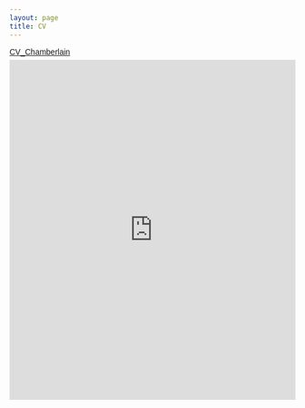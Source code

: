 ```yaml
---
layout: page
title: CV
---
```


<a title="View CV_Chamberlain on Scribd" href="http://www.scribd.com/doc/78970554/CV-Chamberlain" style="margin: 12px auto 6px auto; font-family: Helvetica,Arial,Sans-serif; font-style: normal; font-variant: normal; font-weight: normal; font-size: 14px; line-height: normal; font-size-adjust: none; font-stretch: normal; -x-system-font: none; display: block; text-decoration: underline;">CV_Chamberlain</a><iframe class="scribd_iframe_embed" src="http://www.scribd.com/embeds/78970554/content?start_page=1&view_mode=list&access_key=key-1gdgxmgui1a3ox2ochiv" data-auto-height="true" data-aspect-ratio="0.772727272727273" scrolling="no" id="doc_35014" width="100%" height="600" frameborder="0"></iframe>